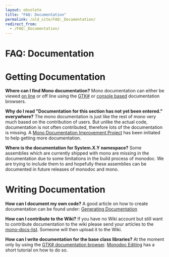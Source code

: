 ```yaml
---
layout: obsolete
title: "FAQ: Documentation"
permalink: /old_site/FAQ:_Documentation/
redirect_from:
  - /FAQ:_Documentation/
---
```


FAQ: Documentation
==================

Getting Documentation
=====================

**Where can I find Mono documentation?** Mono documentation can either be viewed [on line](http://www.go-mono.com/docs/) or off line using the [GTK\#]({{site.github.url}}/old_site/Monodoc#the-gtk23-documentation-browser "Monodoc") or [console based]({{site.github.url}}/old_site/Monodoc#mod-28command-line-documentation-viewer29 "Monodoc") documentation browsers.

**Why do I read "Documentation for this section has not yet been entered." everywhere?** The mono documentation is just like the rest of mono very much based on the contribution of users. But unlike the actual code, documentation is not often contributed, therefore lots of the documentation is missing. A [Mono Documentation Improvement Project]({{site.github.url}}/old_site/Mono_Documentation_Improvement_Project "Mono Documentation Improvement Project") has been initiated to help getting more documentation.

**Where is the documentation for System.X.Y namespace?** Some assemblies which are currently shipped with mono are missing in the documentation due to some limitations in the build process of monodoc. We are trying to include them to and hopefully these assemblies can be documented in future releases of monodoc and mono.

Writing Documentation
=====================

**How can I document my own code?** A good article on how to create documentation can be found under: [Generating Documentation]({{site.github.url}}/old_site/Generating_Documentation "Generating Documentation")

**How can I contribute to the Wiki?** If you have no Wiki account but still want to contribute documentation to the wiki please send your articles to the [mono-docs-list](http://lists.ximian.com/mailman/listinfo/mono-docs-list). Someone will then upload it to the Wiki.

**How can I write documentation for the base class libraries?** At the moment only by using the [GTK\# documentation browser]({{site.github.url}}/old_site/Monodoc#the-gtk23-documentation-browser "Monodoc"). [Monodoc Editing]({{site.github.url}}/old_site/Monodoc_Editing "Monodoc Editing") has a short tutorial on how to do so.

